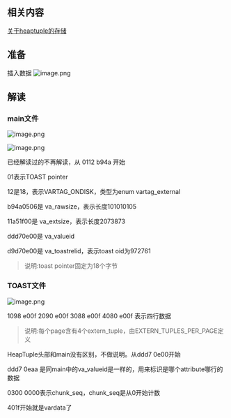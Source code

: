 ## 相关内容

[关于heaptuple的存储](https://e.gitee.com/lotuseed/docs/834442/file/2070859?sub_id=6453748)

## 准备

插入数据
![image.png](https://foruda.gitee.com/images/1665985866663614386/132ce358_10017097.png)

## 解读

### main文件

![image.png](https://foruda.gitee.com/images/1665986037862587072/66c2e5cf_10017097.png)

![image.png](https://foruda.gitee.com/images/1665986390806461691/05576df7_10017097.png)

已经解读过的不再解读，从 0112 b94a 开始

01表示TOAST pointer

12是18，表示VARTAG_ONDISK，类型为enum vartag_external

b94a0506是 va_rawsize，表示长度101010105

11a51f00是 va_extsize，表示长度2073873

ddd70e00是 va_valueid

d9d70e00是 va_toastrelid，表示toast oid为972761

> 说明:toast pointer固定为18个字节

### TOAST文件

![image.png](https://foruda.gitee.com/images/1665987578801049091/b2ff7b89_10017097.png)

1098 e00f 2090 e00f 3088 e00f 4080 e00f 表示四行数据

> 说明:每个page含有4个extern_tuple，由EXTERN_TUPLES_PER_PAGE定义

HeapTuple头部和main没有区别，不做说明。从ddd7 0e00开始

ddd7 0eaa 是同main中的va_valueid是一样的，用来标识是哪个attribute哪行的数据

0300 0000表示chunk_seq，chunk_seq是从0开始计数

401f开始就是vardata了
